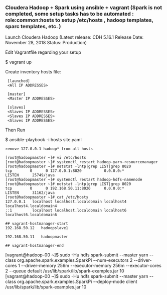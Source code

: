### Cloudera  Hadoop + Spark using ansible + vagrant (Spark is not completed, some setup tasks has to be automated : role:common:hosts to setup /etc/hosts , hadoop templates, sparc templates, etc. )

Launch Cloudera Hadoop 
(Latest release: CDH 5.16.1 Release Date: November 28, 2018 Status: Production)

Edit Vagrantfile regarding your setup

$ vagrant up

Create inventory hosts file: 
     
     [launched]
     <All IP ADDRESSES>
     
     [master]
     <Master IP ADDRESSES>
     
     [slaves]
     <Slaves IP ADDRESSES>
     <Slaves IP ADDRESSES>
     <Slaves IP ADDRESSES>
     
Then Run
      
$ ansible-playbook  -i hosts site.yaml 

```
remove 127.0.0.1 hadoop* from all hosts

[root@hadoopmaster ~]# vi /etc/hosts
[root@hadoopmaster ~]# systemctl restart hadoop-yarn-resourcemanager
[root@hadoopmaster ~]# netstat -lntp|grep LIST|grep 8020
tcp        0      0 127.0.0.1:8020          0.0.0.0:*               LISTEN      25749/java          
[root@hadoopmaster ~]# systemctl restart hadoop-hdfs-namenode
[root@hadoopmaster ~]# netstat -lntp|grep LIST|grep 8020
tcp        0      0 192.168.50.11:8020      0.0.0.0:*               LISTEN      31162/java          
[root@hadoopmaster ~]# cat /etc/hosts
127.0.0.1   localhost localhost.localdomain localhost4 localhost4.localdomain4
::1         localhost localhost.localdomain localhost6 localhost6.localdomain6

## vagrant-hostmanager-start
192.168.50.12	hadoopslave1

192.168.50.11	hadoopmaster

## vagrant-hostmanager-end
```
[vagrant@hadoop-00 ~]$ sudo -Hu hdfs spark-submit --master yarn --class org.apache.spark.examples.SparkPi --num-executors 2 --driver-cores 1 --driver-memory 256m --executor-memory 256m --executor-cores 2 --queue default /usr/lib/spark/lib/spark-examples.jar 10
[vagrant@hadoop-00 ~]$ sudo -Hu hdfs spark-submit --master yarn --class org.apache.spark.examples.SparkPi --deploy-mode client /usr/lib/spark/lib/spark-examples.jar 10


```
